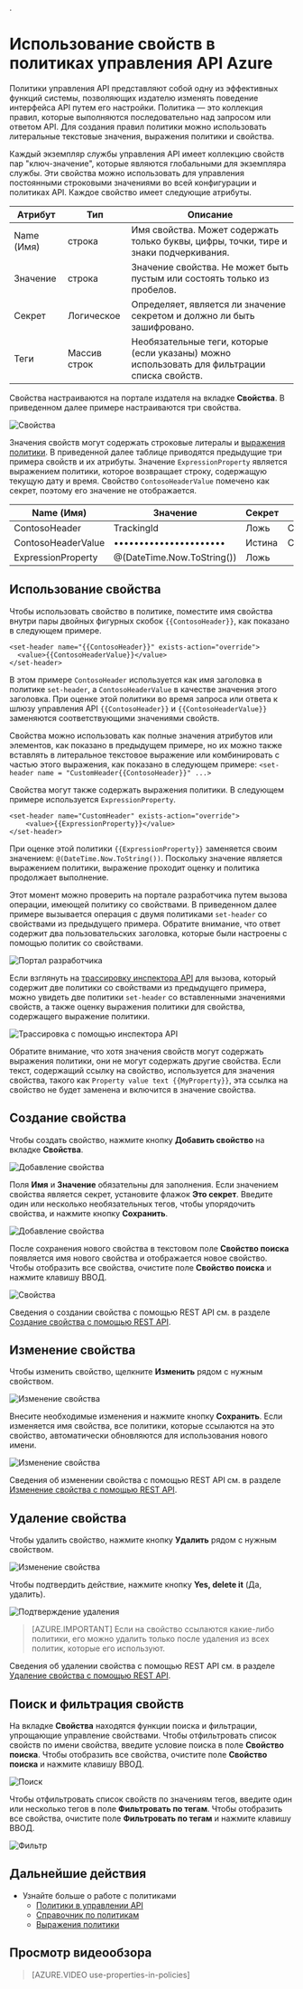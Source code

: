 <properties 
	pageTitle="Использование свойств в политиках управления API Azure" 
	description="Узнайте, как использовать свойства в политиках управления API Azure." 
	services="api-management" 
	documentationCenter="" 
	authors="steved0x" 
	manager="erikre" 
	editor=""/>

.<tags 
	ms.service="api-management" 
	ms.workload="mobile" 
	ms.tgt_pltfrm="na" 
	ms.devlang="na" 
	ms.topic="article" 
	ms.date="08/09/2016" 
	ms.author="sdanie"/>


# Использование свойств в политиках управления API Azure

Политики управления API представляют собой одну из эффективных функций системы, позволяющих издателю изменять поведение интерфейса API путем его настройки. Политика — это коллекция правил, которые выполняются последовательно над запросом или ответом API. Для создания правил политики можно использовать литеральные текстовые значения, выражения политики и свойства.

Каждый экземпляр службы управления API имеет коллекцию свойств пар "ключ-значение", которые являются глобальными для экземпляра службы. Эти свойства можно использовать для управления постоянными строковыми значениями во всей конфигурации и политиках API. Каждое свойство имеет следующие атрибуты.


| Атрибут | Тип | Описание |
|-----------|-----------------|---------------------------------------------------------------------------------------------------------|
| Name (Имя) | строка | Имя свойства. Может содержать только буквы, цифры, точки, тире и знаки подчеркивания. |
| Значение | строка | Значение свойства. Не может быть пустым или состоять только из пробелов. |
| Секрет | Логическое | Определяет, является ли значение секретом и должно ли быть зашифровано. |
| Теги | Массив строк | Необязательные теги, которые (если указаны) можно использовать для фильтрации списка свойств. |

Свойства настраиваются на портале издателя на вкладке **Свойства**. В приведенном далее примере настраиваются три свойства.

![Свойства][api-management-properties]

Значения свойств могут содержать строковые литералы и [выражения политики](https://msdn.microsoft.com/library/azure/dn910913.aspx). В приведенной далее таблице приводятся предыдущие три примера свойств и их атрибуты. Значение `ExpressionProperty` является выражением политики, которое возвращает строку, содержащую текущую дату и время. Свойство `ContosoHeaderValue` помечено как секрет, поэтому его значение не отображается.

| Name (Имя) | Значение | Секрет | Теги |
|--------------------|----------------------------|--------|---------|
| ContosoHeader | TrackingId | Ложь | Contoso |
| ContosoHeaderValue | •••••••••••••••••••••• | Истина | Contoso |
| ExpressionProperty | @(DateTime.Now.ToString()) | Ложь | |

## Использование свойства

Чтобы использовать свойство в политике, поместите имя свойства внутри пары двойных фигурных скобок `{{ContosoHeader}}`, как показано в следующем примере.

	<set-header name="{{ContosoHeader}}" exists-action="override">
      <value>{{ContosoHeaderValue}}</value>
    </set-header>

В этом примере `ContosoHeader` используется как имя заголовка в политике `set-header`, а `ContosoHeaderValue` в качестве значения этого заголовка. При оценке этой политики во время запроса или ответа к шлюзу управления API `{{ContosoHeader}}` и `{{ContosoHeaderValue}}` заменяются соответствующими значениями свойств.

Свойства можно использовать как полные значения атрибутов или элементов, как показано в предыдущем примере, но их можно также вставлять в литеральное текстовое выражение или комбинировать с частью этого выражения, как показано в следующем примере: `<set-header name = "CustomHeader{{ContosoHeader}}" ...>`

Свойства могут также содержать выражения политики. В следующем примере используется `ExpressionProperty`.

	<set-header name="CustomHeader" exists-action="override">
		<value>{{ExpressionProperty}}</value>
	</set-header>

При оценке этой политики `{{ExpressionProperty}}` заменяется своим значением: `@(DateTime.Now.ToString())`. Поскольку значение является выражением политики, выражение проходит оценку и политика продолжает выполнение.

Этот момент можно проверить на портале разработчика путем вызова операции, имеющей политику со свойствами. В приведенном далее примере вызывается операция с двумя политиками `set-header` со свойствами из предыдущего примера. Обратите внимание, что ответ содержит два пользовательских заголовка, которые были настроены с помощью политик со свойствами.

![Портал разработчика][api-management-send-results]

Если взглянуть на [трассировку инспектора API](api-management-howto-api-inspector.md) для вызова, который содержит две политики со свойствами из предыдущего примера, можно увидеть две политики `set-header` со вставленными значениями свойств, а также оценку выражения политики для свойства, содержащего выражение политики.

![Трассировка с помощью инспектора API][api-management-api-inspector-trace]

Обратите внимание, что хотя значения свойств могут содержать выражения политики, они не могут содержать другие свойства. Если текст, содержащий ссылку на свойство, используется для значения свойства, такого как `Property value text {{MyProperty}}`, эта ссылка на свойство не будет заменена и включится в значение свойства.

## Создание свойства

Чтобы создать свойство, нажмите кнопку **Добавить свойство** на вкладке **Свойства**.

![Добавление свойства][api-management-properties-add-property-menu]

Поля **Имя** и **Значение** обязательны для заполнения. Если значением свойства является секрет, установите флажок **Это секрет**. Введите один или несколько необязательных тегов, чтобы упорядочить свойства, и нажмите кнопку **Сохранить**.

![Добавление свойства][api-management-properties-add-property]

После сохранения нового свойства в текстовом поле **Свойство поиска** появляется имя нового свойства и отображается новое свойство. Чтобы отобразить все свойства, очистите поле **Свойство поиска** и нажмите клавишу ВВОД.

![Свойства][api-management-properties-property-saved]

Сведения о создании свойства с помощью REST API см. в разделе [Создание свойства с помощью REST API](https://msdn.microsoft.com/library/azure/mt651775.aspx#Put).

## Изменение свойства

Чтобы изменить свойство, щелкните **Изменить** рядом с нужным свойством.

![Изменение свойства][api-management-properties-edit]

Внесите необходимые изменения и нажмите кнопку **Сохранить**. Если изменяется имя свойства, все политики, которые ссылаются на это свойство, автоматически обновляются для использования нового имени.

![Изменение свойства][api-management-properties-edit-property]

Сведения об изменении свойства с помощью REST API см. в разделе [Изменение свойства с помощью REST API](https://msdn.microsoft.com/library/azure/mt651775.aspx#Patch).

## Удаление свойства

Чтобы удалить свойство, нажмите кнопку **Удалить** рядом с нужным свойством.

![Изменение свойства][api-management-properties-delete]

Чтобы подтвердить действие, нажмите кнопку **Yes, delete it** (Да, удалить).

![Подтверждение удаления][api-management-delete-confirm]

>[AZURE.IMPORTANT] Если на свойство ссылаются какие-либо политики, его можно удалить только после удаления из всех политик, которые его используют.

Сведения об удалении свойства с помощью REST API см. в разделе [Удаление свойства с помощью REST API](https://msdn.microsoft.com/library/azure/mt651775.aspx#Delete).

## Поиск и фильтрация свойств

На вкладке **Свойства** находятся функции поиска и фильтрации, упрощающие управление свойствами. Чтобы отфильтровать список свойств по имени свойства, введите условие поиска в поле **Свойство поиска**. Чтобы отобразить все свойства, очистите поле **Свойство поиска** и нажмите клавишу ВВОД.

![Поиск][api-management-properties-search]

Чтобы отфильтровать список свойств по значениям тегов, введите один или несколько тегов в поле **Фильтровать по тегам**. Чтобы отобразить все свойства, очистите поле **Фильтровать по тегам** и нажмите клавишу ВВОД.

![Фильтр][api-management-properties-filter]

## Дальнейшие действия

-	Узнайте больше о работе с политиками
	-	[Политики в управлении API](api-management-howto-policies.md)
	-	[Справочник по политикам](https://msdn.microsoft.com/library/azure/dn894081.aspx)
	-	[Выражения политики](https://msdn.microsoft.com/library/azure/dn910913.aspx)

## Просмотр видеообзора

> [AZURE.VIDEO use-properties-in-policies]

[api-management-properties]: ./media/api-management-howto-properties/api-management-properties.png
[api-management-properties-add-property]: ./media/api-management-howto-properties/api-management-properties-add-property.png
[api-management-properties-edit-property]: ./media/api-management-howto-properties/api-management-properties-edit-property.png
[api-management-properties-add-property-menu]: ./media/api-management-howto-properties/api-management-properties-add-property-menu.png
[api-management-properties-property-saved]: ./media/api-management-howto-properties/api-management-properties-property-saved.png
[api-management-properties-delete]: ./media/api-management-howto-properties/api-management-properties-delete.png
[api-management-properties-edit]: ./media/api-management-howto-properties/api-management-properties-edit.png
[api-management-delete-confirm]: ./media/api-management-howto-properties/api-management-delete-confirm.png
[api-management-properties-search]: ./media/api-management-howto-properties/api-management-properties-search.png
[api-management-send-results]: ./media/api-management-howto-properties/api-management-send-results.png
[api-management-properties-filter]: ./media/api-management-howto-properties/api-management-properties-filter.png
[api-management-api-inspector-trace]: ./media/api-management-howto-properties/api-management-api-inspector-trace.png

<!---HONumber=AcomDC_0810_2016-->